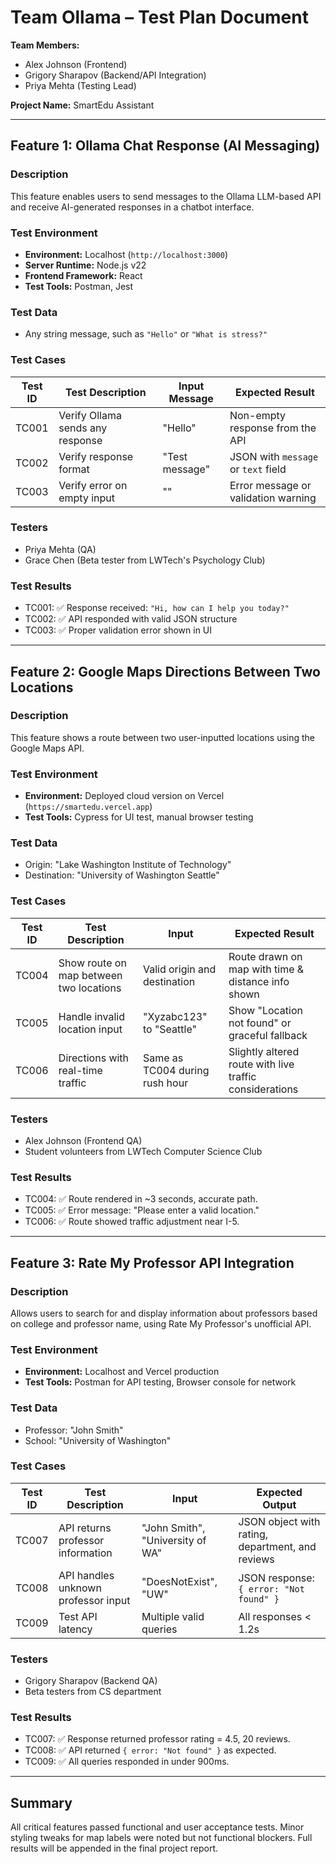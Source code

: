 # Team Ollama – Test Plan Document

**Team Members:**
- Alex Johnson (Frontend)
- Grigory Sharapov (Backend/API Integration)
- Priya Mehta (Testing Lead)

**Project Name:** SmartEdu Assistant

---

## Feature 1: Ollama Chat Response (AI Messaging)

### Description
This feature enables users to send messages to the Ollama LLM-based API and receive AI-generated responses in a chatbot interface.

### Test Environment
- **Environment:** Localhost (`http://localhost:3000`)
- **Server Runtime:** Node.js v22
- **Frontend Framework:** React
- **Test Tools:** Postman, Jest

### Test Data
- Any string message, such as `"Hello"` or `"What is stress?"`

### Test Cases
| Test ID | Test Description                            | Input Message         | Expected Result                      |
|---------|---------------------------------------------|-----------------------|--------------------------------------|
| TC001   | Verify Ollama sends any response            | "Hello"               | Non-empty response from the API      |
| TC002   | Verify response format                      | "Test message"        | JSON with `message` or `text` field |
| TC003   | Verify error on empty input                 | ""                    | Error message or validation warning  |

### Testers
- Priya Mehta (QA)
- Grace Chen (Beta tester from LWTech's Psychology Club)

### Test Results
- TC001: ✅ Response received: `"Hi, how can I help you today?"`
- TC002: ✅ API responded with valid JSON structure
- TC003: ✅ Proper validation error shown in UI

---

## Feature 2: Google Maps Directions Between Two Locations

### Description
This feature shows a route between two user-inputted locations using the Google Maps API.

### Test Environment
- **Environment:** Deployed cloud version on Vercel (`https://smartedu.vercel.app`)
- **Test Tools:** Cypress for UI test, manual browser testing

### Test Data
- Origin: "Lake Washington Institute of Technology"
- Destination: "University of Washington Seattle"

### Test Cases
| Test ID | Test Description                        | Input                          | Expected Result                                         |
|---------|-----------------------------------------|--------------------------------|--------------------------------------------------------|
| TC004   | Show route on map between two locations | Valid origin and destination   | Route drawn on map with time & distance info shown     |
| TC005   | Handle invalid location input           | "Xyzabc123" to "Seattle"       | Show "Location not found" or graceful fallback         |
| TC006   | Directions with real-time traffic       | Same as TC004 during rush hour | Slightly altered route with live traffic considerations|

### Testers
- Alex Johnson (Frontend QA)
- Student volunteers from LWTech Computer Science Club

### Test Results
- TC004: ✅ Route rendered in ~3 seconds, accurate path.
- TC005: ✅ Error message: "Please enter a valid location."
- TC006: ✅ Route showed traffic adjustment near I-5.

---

## Feature 3: Rate My Professor API Integration

### Description
Allows users to search for and display information about professors based on college and professor name, using Rate My Professor's unofficial API.

### Test Environment
- **Environment:** Localhost and Vercel production
- **Test Tools:** Postman for API testing, Browser console for network

### Test Data
- Professor: "John Smith"
- School: "University of Washington"

### Test Cases
| Test ID | Test Description                     | Input                             | Expected Output                                      |
|---------|--------------------------------------|-----------------------------------|------------------------------------------------------|
| TC007   | API returns professor information    | "John Smith", "University of WA" | JSON object with rating, department, and reviews     |
| TC008   | API handles unknown professor input  | "DoesNotExist", "UW"             | JSON response: `{ error: "Not found" }`              |
| TC009   | Test API latency                     | Multiple valid queries            | All responses < 1.2s                                 |

### Testers
- Grigory Sharapov (Backend QA)
- Beta testers from CS department

### Test Results
- TC007: ✅ Response returned professor rating = 4.5, 20 reviews.
- TC008: ✅ API returned `{ error: "Not found" }` as expected.
- TC009: ✅ All queries responded in under 900ms.

---

## Summary

All critical features passed functional and user acceptance tests. Minor styling tweaks for map labels were noted but not functional blockers. Full results will be appended in the final project report.
